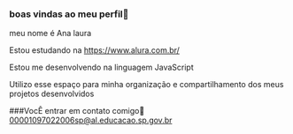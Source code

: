### boas vindas ao meu perfil💙


meu nome é Ana laura

 Estou estudando na https://www.alura.com.br/
 
Estou me desenvolvendo na linguagem JavaScript

Utilizo esse espaço para minha organização e compartilhamento dos meus projetos desenvolvidos

###VocÊ entrar em contato comigo📧
00001097022006sp@al.educacao.sp.gov.br
